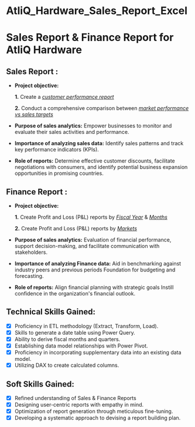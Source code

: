 # AtliQ_Hardware_Sales_Report_Excel

# Sales Report & Finance Report for AtliQ Hardware

## Sales Report :


- **Project objective:** 

    **1.** Create a _[customer performance report](https://github.com/Naveen-S6/AtliQ_Hardware_Sales_Report_Excel/blob/main/Customer%20Performance%20Report.pdf)_ 

    **2.** Conduct a comprehensive comparison between _[market performance vs sales targets](https://github.com/Naveen-S6/AtliQ_Hardware_Sales_Report_Excel/blob/main/Market%20Performance%20vs%20Target%20Report.pdf)_

- **Purpose of sales analytics:** Empower businesses to monitor and evaluate their sales activities and performance.

- **Importance of analyzing sales data:** Identify sales patterns and track key performance indicators (KPIs).

- **Role of reports:** Determine effective customer discounts, facilitate negotiations with consumers, and identify potential business expansion opportunities in promising countries.


## Finance Report :

- **Project objective:** 

    **1.** Create Profit and Loss (P&L) reports by _[Fiscal Year](https://github.com/Naveen-S6/AtliQ_Hardware_Sales_Report_Excel/blob/main/P%26L%20Statement%20by%20Fiscal%20Year.pdf)_ & _[Months](https://github.com/Naveen-S6/AtliQ_Hardware_Sales_Report_Excel/blob/main/P%26L%20Statement%20by%20Months.pdf)_ 

   **2.** Create Profit and Loss (P&L) reports by _[Markets](https://github.com/Naveen-S6/AtliQ_Hardware_Sales_Report_Excel/blob/main/P%26L%20Statement%20by%20Markets.pdf)_

- **Purpose of sales analytics:** Evaluation of financial performance, support decision-making, and facilitate communication with stakeholders.

- **Importance of analyzing Finance data:** Aid in benchmarking against industry peers and previous periods Foundation for budgeting and forecasting.

- **Role of reports:** Align financial planning with strategic goals Instill confidence in the organization's financial outlook.


## Technical Skills Gained:
- [x]	Proficiency in ETL methodology (Extract, Transform, Load).
- [x]	Skills to generate a date table using Power Query.
- [x]	Ability to derive fiscal months and quarters.
- [x]	Establishing data model relationships with Power Pivot.
- [x]	Proficiency in incorporating supplementary data into an existing data model.
- [x]	Utilizing DAX to create calculated columns.

## Soft Skills Gained:
- [x]	Refined understanding of Sales & Finance Reports
- [x]	Designing user-centric reports with empathy in mind.
- [x]	Optimization of report generation through meticulous fine-tuning.
- [x]	Developing a systematic approach to devising a report building plan.
